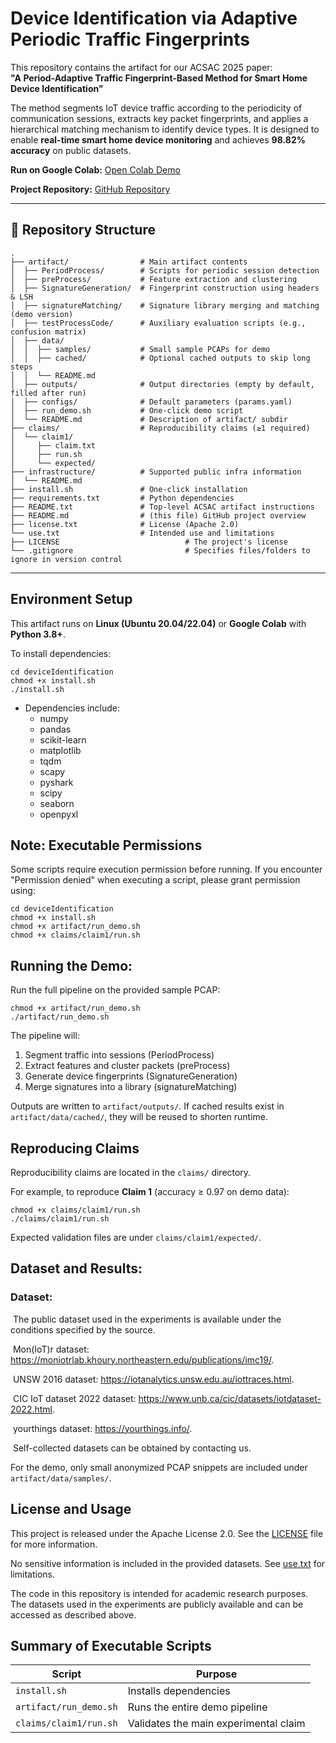 # Device Identification via Adaptive Periodic Traffic Fingerprints

This repository contains the artifact for our ACSAC 2025 paper:  
**"A Period-Adaptive Traffic Fingerprint-Based Method for Smart Home Device Identification"**  

The method segments IoT device traffic according to the periodicity of communication sessions, extracts key packet fingerprints, and applies a hierarchical matching mechanism to identify device types. It is designed to enable **real-time smart home device monitoring** and achieves **98.82% accuracy** on public datasets.

**Run on Google Colab:** [Open Colab Demo](https://colab.research.google.com/drive/10tKnO-aFad0kPjw_7FpTNk3eipPHM-G-?usp=sharing)

**Project Repository:** [GitHub Repository](https://github.com/JasonHYJ/deviceIdentification)  

---

## 📂 Repository Structure

```plaintext
.
├── artifact/                # Main artifact contents
│  ├── PeriodProcess/        # Scripts for periodic session detection
│  ├── preProcess/           # Feature extraction and clustering
│  ├── SignatureGeneration/  # Fingerprint construction using headers & LSH
│  ├── signatureMatching/    # Signature library merging and matching (demo version)
│  ├── testProcessCode/      # Auxiliary evaluation scripts (e.g., confusion matrix)
│  ├── data/
│  │  ├── samples/           # Small sample PCAPs for demo
│  │  ├── cached/            # Optional cached outputs to skip long steps
│  │  └── README.md
│  ├── outputs/              # Output directories (empty by default, filled after run)
│  ├── configs/              # Default parameters (params.yaml)
│  ├── run_demo.sh           # One-click demo script
│  └── README.md             # Description of artifact/ subdir
├── claims/                  # Reproducibility claims (≥1 required)
│  └── claim1/
│     ├── claim.txt
│     ├── run.sh
│     └── expected/
├── infrastructure/          # Supported public infra information
│  └── README.md
├── install.sh               # One-click installation
├── requirements.txt         # Python dependencies
├── README.txt               # Top-level ACSAC artifact instructions
├── README.md                # (this file) GitHub project overview
├── license.txt              # License (Apache 2.0)
└── use.txt                  # Intended use and limitations
├── LICENSE                            # The project's license
└── .gitignore                         # Specifies files/folders to ignore in version control
```
---

## Environment Setup

This artifact runs on **Linux (Ubuntu 20.04/22.04)** or **Google Colab** with **Python 3.8+**.

To install dependencies:

```
cd deviceIdentification
chmod +x install.sh
./install.sh
```

- Dependencies include:
  - numpy
  - pandas
  - scikit-learn
  - matplotlib
  - tqdm
  - scapy
  - pyshark
  - scipy
  - seaborn
  - openpyxl


Note: Executable Permissions
----------------------
Some scripts require execution permission before running. If you encounter
"Permission denied" when executing a script, please grant permission using:

    cd deviceIdentification
    chmod +x install.sh
    chmod +x artifact/run_demo.sh
    chmod +x claims/claim1/run.sh

## Running the Demo:

Run the full pipeline on the provided sample PCAP:

```
chmod +x artifact/run_demo.sh
./artifact/run_demo.sh
```

The pipeline will:

1. Segment traffic into sessions (PeriodProcess)
2. Extract features and cluster packets (preProcess)
3. Generate device fingerprints (SignatureGeneration)
4. Merge signatures into a library (signatureMatching)

Outputs are written to `artifact/outputs/`.
 If cached results exist in `artifact/data/cached/`, they will be reused to shorten runtime.

## Reproducing Claims

Reproducibility claims are located in the `claims/` directory.

For example, to reproduce **Claim 1** (accuracy ≥ 0.97 on demo data):

```
chmod +x claims/claim1/run.sh
./claims/claim1/run.sh
```

Expected validation files are under `claims/claim1/expected/`.

## Dataset and Results:

### Dataset:

​	The public dataset used in the experiments is available under the conditions specified by the source.

​	Mon(IoT)r dataset: https://moniotrlab.khoury.northeastern.edu/publications/imc19/.

​	UNSW 2016 dataset: https://iotanalytics.unsw.edu.au/iottraces.html.

​	CIC IoT dataset 2022 dataset: https://www.unb.ca/cic/datasets/iotdataset-2022.html.

​	yourthings dataset: https://yourthings.info/.

​	Self-collected datasets can be obtained by contacting us.

 For the demo, only small anonymized PCAP snippets are included under `artifact/data/samples/`.

## License and Usage

This project is released under the Apache License 2.0. See the [LICENSE](LICENSE) file for more information.

No sensitive information is included in the provided datasets.  See [use.txt](use.txt) for limitations.

The code in this repository is intended for academic research purposes. The datasets used in the experiments are publicly available and can be accessed as described above.

## Summary of Executable Scripts

| Script                 | Purpose                               |
| ---------------------- | ------------------------------------- |
| `install.sh`           | Installs dependencies                 |
| `artifact/run_demo.sh` | Runs the entire demo pipeline         |
| `claims/claim1/run.sh` | Validates the main experimental claim |


